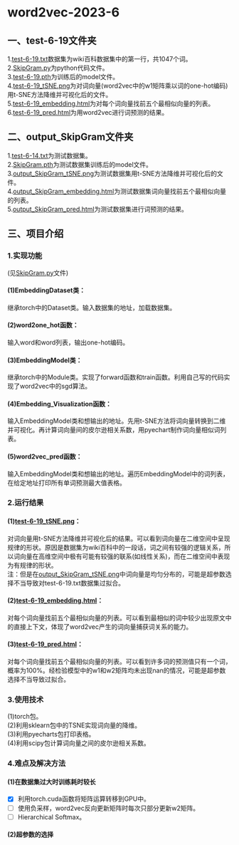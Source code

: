 # word2vec-2023-6  
## 一、test-6-19文件夹   
1.[test-6-19.txt](/test-6-19/test-6-19.txt)数据集为wiki百科数据集中的第一行，共1047个词。   
2.[SkipGram.py](/test-6-19/SkipGram.py)为python代码文件。  
3.[test-6-19.pth](/test-6-19/test-6-19.pth)为训练后的model文件。  
4.[test-6-19_tSNE.png](/test-6-19/test-6-19_tSNE.png)为对词向量(word2vec中的w1矩阵乘以词的one-hot编码)用t-SNE方法降维并可视化后的文件。  
5.[test-6-19_embedding.html](/test-6-19/test-6-19_embedding.html)为对每个词向量找前五个最相似向量的列表。  
6.[test-6-19_pred.html](/test-6-19/test-6-19_pred.html)为用word2vec进行词预测的结果。  
## 二、output_SkipGram文件夹   
1.[test-6-14.txt](/output_SkipGram/test-6-14.txt)为测试数据集。   
2.[SkipGram.pth](/output_SkipGram/SkipGram.pth)为测试数据集训练后的model文件。  
3.[output_SkipGram_tSNE.png](/output_SkipGram/output_SkipGram_tSNE.png)为测试数据集用t-SNE方法降维并可视化后的文件。  
4.[output_SkipGram_embedding.html](/output_SkipGram/output_SkipGram_embedding.html)为测试数据集词向量找前五个最相似向量的列表。  
5.[output_SkipGram_pred.html](/output_SkipGram/output_SkipGram_pred.html)为测试数据集进行词预测的结果。  
## 三、项目介绍  
### 1.实现功能  
(见[SkipGram.py](/test-6-19/SkipGram.py)文件)  
#### (1)EmbeddingDataset类：  
继承torch中的Dataset类。输入数据集的地址，加载数据集。  
#### (2)word2one_hot函数：  
输入word和word列表，输出one-hot编码。  
#### (3)EmbeddingModel类：  
继承torch中的Module类。实现了forward函数和train函数。利用自己写的代码实现了word2vec中的sgd算法。  
#### (4)Embedding_Visualization函数：  
输入EmbeddingModel类和想输出的地址。先用t-SNE方法将词向量转换到二维并可视化。再计算词向量间的皮尔逊相关系数，用pyechart制作词向量相似词列表。
#### (5)word2vec_pred函数：  
输入EmbeddingModel类和想输出的地址。遍历EmbeddingModel中的词列表，在给定地址打印所有单词预测最大值表格。  
### 2.运行结果   
#### (1)[test-6-19_tSNE.png](/test-6-19/test-6-19_tSNE.png)：  
对词向量用t-SNE方法降维并可视化后的结果。可以看到词向量在二维空间中呈现规律的形状。原因是数据集为wiki百科中的一段话，词之间有较强的逻辑关系，所以词向量在高维空间中极有可能有较强的联系(如线性关系)，而在二维空间中表现为有规律的形状。  
注：但是在[output_SkipGram_tSNE.png](/output_SkipGram/output_SkipGram_tSNE.png)中词向量是均匀分布的，可能是超参数选择不当导致对test-6-19.txt数据集过拟合。
#### (2)[test-6-19_embedding.html](/test-6-19/test-6-19_embedding.html)：  
对每个词向量找前五个最相似向量的列表。可以看到最相似的词中较少出现原文中的直接上下文，体现了word2vec产生的词向量捕获词关系的能力。  
#### (3)[test-6-19_pred.html](/test-6-19/test-6-19_pred.html)：  
对每个词向量找前五个最相似向量的列表。可以看到许多词的预测值只有一个词，概率为100%。经检验模型中的w1和w2矩阵均未出现nan的情况，可能是超参数选择不当导致过拟合。  
### 3.使用技术  
(1)torch包。  
(2)利用sklearn包中的TSNE实现词向量的降维。  
(3)利用pyecharts包打印表格。  
(4)利用scipy包计算词向量之间的皮尔逊相关系数。  
### 4.难点及解决方法  
#### (1)在数据集过大时训练耗时较长
- [x] 利用torch.cuda函数将矩阵运算转移到GPU中。
- [ ] 使用负采样，word2vec反向更新矩阵时每次只部分更新w2矩阵。
- [ ] Hierarchical Softmax。
#### (2)超参数的选择
